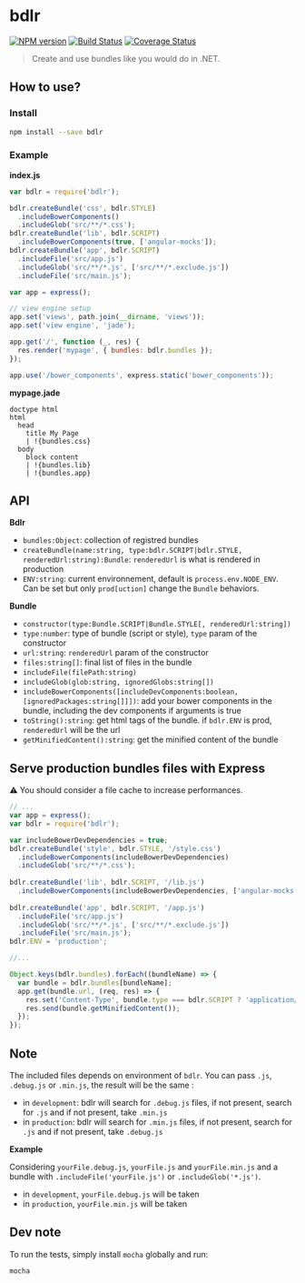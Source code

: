 # bdlr

[![NPM version][npm-image]][npm-url]
[![Build Status][travis-image]][travis-url]
[![Coverage Status][coveralls-image]][coveralls-url]

> Create and use bundles like you would do in .NET.

## How to use?

### Install

```bash
npm install --save bdlr
```

### Example

**index.js**

```javascript
var bdlr = require('bdlr');

bdlr.createBundle('css', bdlr.STYLE)
  .includeBowerComponents()
  .includeGlob('src/**/*.css');
bdlr.createBundle('lib', bdlr.SCRIPT)
  .includeBowerComponents(true, ['angular-mocks']);
bdlr.createBundle('app', bdlr.SCRIPT)
  .includeFile('src/app.js')
  .includeGlob('src/**/*.js', ['src/**/*.exclude.js'])
  .includeFile('src/main.js');

var app = express();

// view engine setup
app.set('views', path.join(__dirname, 'views'));
app.set('view engine', 'jade');

app.get('/', function (_, res) {
  res.render('mypage', { bundles: bdlr.bundles });
});

app.use('/bower_components', express.static('bower_components'));
```

**mypage.jade**

```jade
doctype html
html
  head
    title My Page
    | !{bundles.css}
  body
    block content
    | !{bundles.lib}
    | !{bundles.app}
```

## API

**Bdlr**

* `bundles:Object`: collection of registred bundles 
* `createBundle(name:string, type:bdlr.SCRIPT|bdlr.STYLE, renderedUrl:string):Bundle`: `renderedUrl` is what is rendered in production 
* `ENV:string`: current environnement, default is `process.env.NODE_ENV`. Can be set but only `prod[uction]` change the `Bundle` behaviors.

**Bundle**

* `constructor(type:Bundle.SCRIPT|Bundle.STYLE[, renderedUrl:string])`
* `type:number`: type of bundle (script or style), `type` param of the constructor
* `url:string`: `renderedUrl` param of the constructor
* `files:string[]`: final list of files in the bundle
* `includeFile(filePath:string)`
* `includeGlob(glob:string, ignoredGlobs:string[])`
* `includeBowerComponents([includeDevComponents:boolean, [ignoredPackages:string[]]])`: add your bower components in the bundle, including the dev components if arguments is true
* `toString():string`: get html tags of the bundle. if `bdlr.ENV` is prod, `renderedUrl` will be the url
* `getMinifiedContent():string`: get the minified content of the bundle

## Serve production bundles files with Express

:warning: You should consider a file cache to increase performances.

```javascript
// ...
var app = express();
var bdlr = require('bdlr');

var includeBowerDevDependencies = true;
bdlr.createBundle('style', bdlr.STYLE, '/style.css')
  .includeBowerComponents(includeBowerDevDependencies)
  .includeGlob('src/**/*.css');
  
bdlr.createBundle('lib', bdlr.SCRIPT, '/lib.js')
  .includeBowerComponents(includeBowerDevDependencies, ['angular-mocks']);
  
bdlr.createBundle('app', bdlr.SCRIPT, '/app.js')
  .includeFile('src/app.js')
  .includeGlob('src/**/*.js', ['src/**/*.exclude.js'])
  .includeFile('src/main.js');
bdlr.ENV = 'production';

//...

Object.keys(bdlr.bundles).forEach((bundleName) => {
  var bundle = bdlr.bundles[bundleName];
  app.get(bundle.url, (req, res) => {
    res.set('Content-Type', bundle.type === bdlr.SCRIPT ? 'application/javascript' : 'text/css');
    res.send(bundle.getMinifiedContent());
  });
});
```

## Note

The included files depends on environment of `bdlr`. You can pass `.js`, `.debug.js` or `.min.js`, the result will be the same :

* in `development`: bdlr will search for `.debug.js` files, if not present, search for `.js` and if not present, take `.min.js`
* in `production`: bdlr will search for `.min.js` files, if not present, search for `.js` and if not present, take `.debug.js`

**Example**

Considering `yourFile.debug.js`, `yourFile.js` and `yourFile.min.js` and a bundle with `.includeFile('yourFile.js')` or `.includeGlob('*.js')`.

* in `development`, `yourFile.debug.js` will be taken
* in `production`, `yourFile.min.js` will be taken

## Dev note

To run the tests, simply install `mocha` globally and run:

```sh
mocha
```

[npm-url]:https://npmjs.org/package/bdlr
[npm-image]:https://badge.fury.io/js/bdlr.svg
[travis-url]:https://travis-ci.org/pierrecle/bdlr
[travis-image]:https://travis-ci.org/pierrecle/bdlr.svg?branch=master
[coveralls-url]:https://coveralls.io/github/pierrecle/bdlr?branch=master
[coveralls-image]:https://coveralls.io/repos/github/pierrecle/bdlr/badge.svg?branch=master